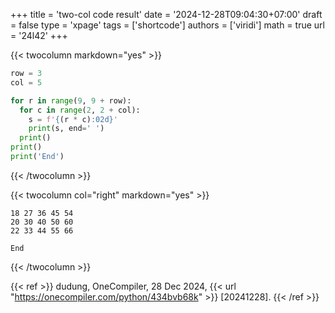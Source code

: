 +++
title = 'two-col code result'
date = '2024-12-28T09:04:30+07:00'
draft = false
type = 'xpage'
tags = ['shortcode']
authors = ['viridi']
math = true
url = '24l42'
+++
<!--more-->

{{< twocolumn markdown="yes" >}}
```py
row = 3
col = 5

for r in range(9, 9 + row):
  for c in range(2, 2 + col):
    s = f'{(r * c):02d}'
    print(s, end=' ')
  print()
print()
print('End')
```
{{< /twocolumn >}}

{{< twocolumn col="right" markdown="yes" >}}
```batch
18 27 36 45 54
20 30 40 50 60
22 33 44 55 66

End
```
{{< /twocolumn >}}

{{< ref >}}
dudung, OneCompiler, 28 Dec 2024, {{< url "https://onecompiler.com/python/434bvb68k" >}} [20241228].
{{< /ref >}}
